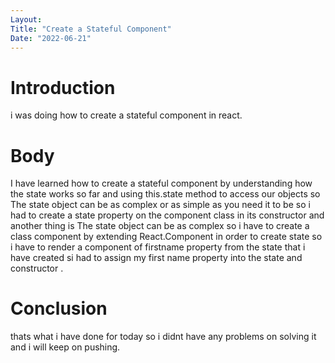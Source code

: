 ```yaml
---
Layout:
Title: "Create a Stateful Component"
Date: "2022-06-21"
---
```


# Introduction
 i was doing how to create a stateful component in react.

 # Body 

 I have learned how to create a stateful  component by understanding how the state works so far and using this.state method to access our objects so  The state object can be as complex or as simple as you need it to be so i had to create a state property on the component class in its constructor and another thing is The state object can be as complex so i have to  create a class component by extending React.Component in order to create state so i have to render a component of firstname property from the state that i have created si had to assign my first name property into the state and constructor .

 # Conclusion
 thats what i have done for today so i didnt have any problems on solving it and i will keep on pushing.